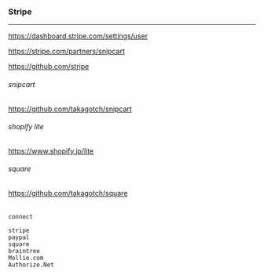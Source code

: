 ### Stripe
---
https://dashboard.stripe.com/settings/user


https://stripe.com/partners/snipcart


https://github.com/stripe

###### snipcart
https://github.com/takagotch/snipcart

###### shopify lite
https://www.shopify.jp/lite

###### square
https://github.com/takagotch/square

######

```
connect

stripe
paypal
square
braintree
Mollie.com
Authorize.Net
```


```
```


```
```


```
```





